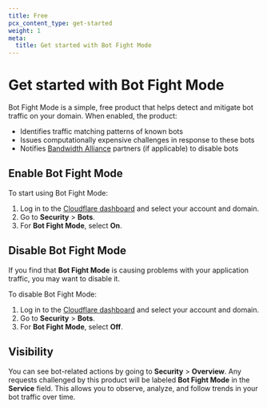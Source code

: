 ```yaml
---
title: Free
pcx_content_type: get-started
weight: 1
meta:
  title: Get started with Bot Fight Mode
---
```


# Get started with Bot Fight Mode

Bot Fight Mode is a simple, free product that helps detect and mitigate bot traffic on your domain. When enabled, the product:

- Identifies traffic matching patterns of known bots
- Issues computationally expensive challenges in response to these bots
- Notifies [Bandwidth Alliance](https://cloudflare.com/bandwidth-alliance/) partners (if applicable) to disable bots

## Enable Bot Fight Mode

To start using Bot Fight Mode:

1. Log in to the [Cloudflare dashboard](https://dash.cloudflare.com/login) and select your account and domain.
2. Go to **Security** > **Bots**.
3. For **Bot Fight Mode**, select **On**.

## Disable Bot Fight Mode

If you find that **Bot Fight Mode** is causing problems with your application traffic, you may want to disable it.

To disable Bot Fight Mode:

1. Log in to the [Cloudflare dashboard](https://dash.cloudflare.com/login) and select your account and domain.
2. Go to **Security** > **Bots**.
3. For **Bot Fight Mode**, select **Off**.

## Visibility

You can see bot-related actions by going to **Security** > **Overview**. Any requests challenged by this product will be labeled **Bot Fight Mode** in the **Service** field. This allows you to observe, analyze, and follow trends in your bot traffic over time.
